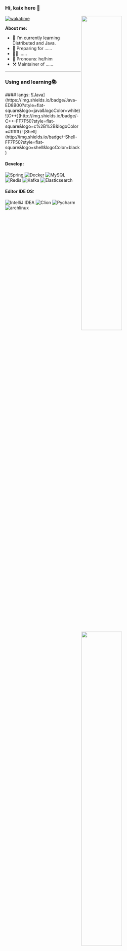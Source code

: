 ### Hi, kaix here 👋
[![wakatime](https://wakatime.com/badge/user/16e81593-c1d1-4caf-b9db-afe1b7198789.svg)](https://wakatime.com/@16e81593-c1d1-4caf-b9db-afe1b7198789)
<img align="right" width="51%" src="https://github-readme-stats.vercel.app/api?username=kaixin2&show_icons=true&icon_color=CE1D2D&text_color=718096&bg_color=ffffff&hide_title=true" />

**About me:**

- 🌱 I’m currently learning Distributed and Java.
- 🔭 Preparing for ......
- 👨‍🔬 ......
- 🧑 Pronouns: he/him
- ⚒️ Maintainer of ......
---

### Using and learning📚
 
<img align="right" width="51%" src="https://github-readme-stats.vercel.app/api/wakatime?username=kaixin2&layout=compact&langs_count=8&show_icons=true&icon_color=CE1D2D&text_color=718096&bg_color=ffffff&custom_title=Week%20Code%20Time"/>
#### langs:
<!-- **Langs:** -->
![Java](https://img.shields.io/badge/Java-ED8B00?style=flat-square&logo=java&logoColor=white)
![C++](http://img.shields.io/badge/-C++-FF7F50?style=flat-square&logo=c%2B%2B&logoColor=#ffffff)
![Shell](http://img.shields.io/badge/-Shell-FF7F50?style=flat-square&logo=shell&logoColor=black)
<!-- ![Python](http://img.shields.io/badge/-Python-FF7F50?style=flat-square&logo=python&logoColor=black) -->

#### Develop:
<!-- **Develop:** -->
![Spring](http://img.shields.io/badge/-Spring-6DB33F?style=flat-square&logo=spring&logoColor=ffffff)
![Docker](https://img.shields.io/badge/-Docker-2C2255?style=flat-square&logo=docker)
![MySQL](https://img.shields.io/badge/-MySQL-5391FE?style=flat-square&logo=mysql&logoColor=ffffff)
![Redis](https://img.shields.io/badge/-Redis-DC382D?style=flat-square&logo=redis&logoColor=ffffff)
![Kafka](https://img.shields.io/badge/-Kafka-231F20?style=flat-square&logo=ApacheKafka&logoColor=white)
![Elasticsearch](https://img.shields.io/badge/-Elasticsearch-005571?style=flat-square&logo=Elasticsearch&logoColor=white)
#### Editor IDE OS:
<!-- **Editor IDE OS:** -->
![IntelliJ IDEA](http://img.shields.io/badge/-IntelliJ%20IDEA-000000?style=flat-square&logo=intellij-idea&logoColor=ffffff)
![Clion](http://img.shields.io/badge/-Clion-000000?style=flat-square&logo=Clion&logoColor=ffffff)
![Pycharm](http://img.shields.io/badge/-Pycharm-000000?style=flat-square&logo=Pycharm&logoColor=ffffff)
![archlinux](http://img.shields.io/badge/-Arch%20Linux-0078D6?style=flat-square&logo=archlinux&logoColor=ffffff)
